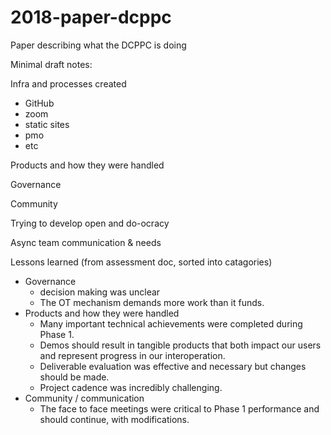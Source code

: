# 2018-paper-dcppc
Paper describing what the DCPPC is doing

Minimal draft notes:

Infra and processes created
- GitHub
- zoom
- static sites
- pmo
- etc

Products and how they were handled

Governance

Community

Trying to develop open and do-ocracy

Async team communication & needs

Lessons learned (from assessment doc, sorted into catagories)
- Governance
  - decision making was unclear
  - The OT mechanism demands more work than it funds.
- Products and how they were handled
  - Many important technical achievements were completed during Phase 1.
  - Demos should result in tangible products that both impact our users and represent progress in our interoperation.
  - Deliverable evaluation was effective and necessary but changes should be made.
  - Project cadence was incredibly challenging.
- Community / communication
  - The face to face meetings were critical to Phase 1 performance and should continue, with modifications.
